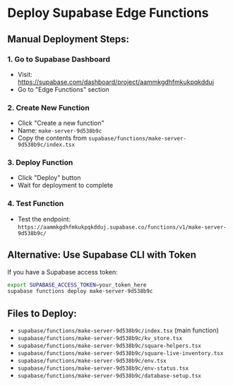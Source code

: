 # Deploy Supabase Edge Functions

## Manual Deployment Steps:

### 1. Go to Supabase Dashboard
- Visit: https://supabase.com/dashboard/project/aammkgdhfmkukpqkdduj
- Go to "Edge Functions" section

### 2. Create New Function
- Click "Create a new function"
- Name: `make-server-9d538b9c`
- Copy the contents from `supabase/functions/make-server-9d538b9c/index.tsx`

### 3. Deploy Function
- Click "Deploy" button
- Wait for deployment to complete

### 4. Test Function
- Test the endpoint: `https://aammkgdhfmkukpqkdduj.supabase.co/functions/v1/make-server-9d538b9c/`

## Alternative: Use Supabase CLI with Token

If you have a Supabase access token:
```bash
export SUPABASE_ACCESS_TOKEN=your_token_here
supabase functions deploy make-server-9d538b9c
```

## Files to Deploy:
- `supabase/functions/make-server-9d538b9c/index.tsx` (main function)
- `supabase/functions/make-server-9d538b9c/kv_store.tsx`
- `supabase/functions/make-server-9d538b9c/square-helpers.tsx`
- `supabase/functions/make-server-9d538b9c/square-live-inventory.tsx`
- `supabase/functions/make-server-9d538b9c/env.tsx`
- `supabase/functions/make-server-9d538b9c/env-status.tsx`
- `supabase/functions/make-server-9d538b9c/database-setup.tsx`
